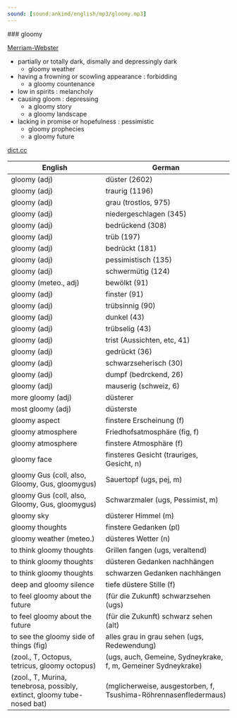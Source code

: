 ```yaml
---
sound: [sound:ankimd/english/mp3/gloomy.mp3]
---
```


\### gloomy

[Merriam-Webster](https://www.merriam-webster.com/dictionary/gloomy)

- partially or totally dark, dismally and depressingly dark
    - gloomy weather
- having a frowning or scowling appearance : forbidding
    - a gloomy countenance
- low in spirits : melancholy
- causing gloom : depressing
    - a gloomy story
    - a gloomy landscape
- lacking in promise or hopefulness : pessimistic
    - gloomy prophecies
    - a gloomy future

[dict.cc](https://www.dict.cc/gloomy)

| English        | German       |
| -------------- | ------------ |
| gloomy (adj) | düster (2602) |
| gloomy (adj) | traurig (1196) |
| gloomy (adj) | grau (trostlos, 975) |
| gloomy (adj) | niedergeschlagen (345) |
| gloomy (adj) | bedrückend (308) |
| gloomy (adj) | trüb (197) |
| gloomy (adj) | bedrückt (181) |
| gloomy (adj) | pessimistisch (135) |
| gloomy (adj) | schwermütig (124) |
| gloomy (meteo., adj) | bewölkt (91) |
| gloomy (adj) | finster (91) |
| gloomy (adj) | trübsinnig (90) |
| gloomy (adj) | dunkel (43) |
| gloomy (adj) | trübselig (43) |
| gloomy (adj) | trist (Aussichten, etc, 41) |
| gloomy (adj) | gedrückt (36) |
| gloomy (adj) | schwarzseherisch (30) |
| gloomy (adj) | dumpf (bedrckend, 26) |
| gloomy (adj) | mauserig (schweiz, 6) |
| more gloomy (adj) | düsterer |
| most gloomy (adj) | düsterste |
| gloomy aspect | finstere Erscheinung (f) |
| gloomy atmosphere | Friedhofsatmosphäre (fig, f) |
| gloomy atmosphere | finstere Atmosphäre (f) |
| gloomy face | finsteres Gesicht (trauriges, Gesicht, n) |
| gloomy Gus (coll, also, Gloomy, Gus, gloomygus) | Sauertopf (ugs, pej, m) |
| gloomy Gus (coll, also, Gloomy, Gus, gloomygus) | Schwarzmaler (ugs, Pessimist, m) |
| gloomy sky | düsterer Himmel (m) |
| gloomy thoughts | finstere Gedanken (pl) |
| gloomy weather (meteo.) | düsteres Wetter (n) |
| to think gloomy thoughts | Grillen fangen (ugs, veraltend) |
| to think gloomy thoughts | düsteren Gedanken nachhängen |
| to think gloomy thoughts | schwarzen Gedanken nachhängen |
| deep and gloomy silence | tiefe düstere Stille (f) |
| to feel gloomy about the future | (für die Zukunft) schwarzsehen (ugs) |
| to feel gloomy about the future | (für die Zukunft) schwarz sehen (alt) |
| to see the gloomy side of things (fig) | alles grau in grau sehen (ugs, Redewendung) |
|  (zool., T, Octopus, tetricus, gloomy octopus) |  (ugs, auch, Gemeine, Sydneykrake, f, m, Gemeiner Sydneykrake) |
|  (zool., T, Murina, tenebrosa, possibly, extinct, gloomy tube-nosed bat) |  (mglicherweise, ausgestorben, f, Tsushima-Röhrennasenfledermaus) |
